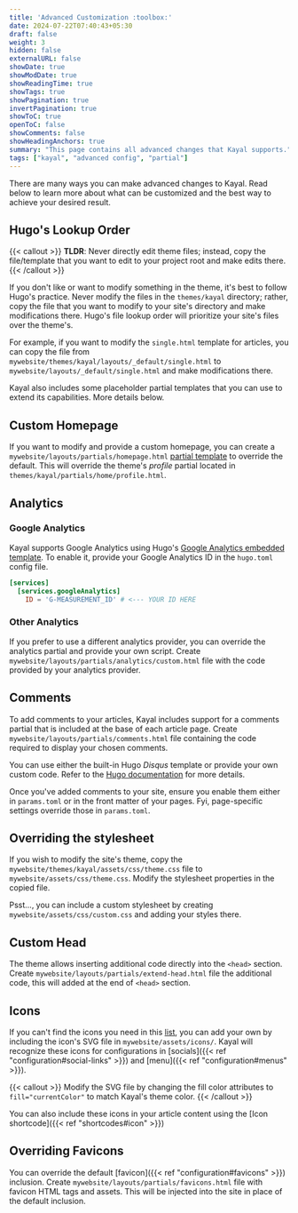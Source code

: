 ```yaml
---
title: 'Advanced Customization :toolbox:'
date: 2024-07-22T07:40:43+05:30
draft: false
weight: 3
hidden: false
externalURL: false
showDate: true
showModDate: true
showReadingTime: true
showTags: true
showPagination: true
invertPagination: true
showToC: true
openToC: false
showComments: false
showHeadingAnchors: true
summary: "This page contains all advanced changes that Kayal supports."
tags: ["kayal", "advanced config", "partial"]
---
```


There are many ways you can make advanced changes to Kayal. Read below to learn more about what can be customized and the best way to achieve your desired result.

## Hugo's Lookup Order

{{< callout >}}
**TLDR**: Never directly edit theme files; instead, copy the file/template that you want to edit to your project root and make edits there.
{{< /callout >}}

If you don't like or want to modify something in the theme, it's best to follow Hugo's practice. Never modify the files in the `themes/kayal` directory; rather, copy the file that you want to modify to your site's directory and make modifications there. Hugo's file lookup order will prioritize your site's files over the theme's.

For example, if you want to modify the `single.html` template for articles, you can copy the file from `mywebsite/themes/kayal/layouts/_default/single.html` to `mywebsite/layouts/_default/single.html` and make modifications there.

Kayal also includes some placeholder partial templates that you can use to extend its capabilities. More details below.

## Custom Homepage

If you want to modify and provide a custom homepage, you can create a `mywebsite/layouts/partials/homepage.html` [partial template](https://gohugo.io/templates/partial/) to override the default. This will override the theme's _profile_ partial located in `themes/kayal/partials/home/profile.html`.

## Analytics

### Google Analytics

Kayal supports Google Analytics using Hugo's [Google Analytics embedded template](https://gohugo.io/templates/embedded/#google-analytics). To enable it, provide your Google Analytics ID in the `hugo.toml` config file.

```toml
[services]
  [services.googleAnalytics]
    ID = 'G-MEASUREMENT_ID' # <--- YOUR ID HERE
```

### Other Analytics

If you prefer to use a different analytics provider, you can override the analytics partial and provide your own script. Create `mywebsite/layouts/partials/analytics/custom.html` file with the code provided by your analytics provider.

## Comments

To add comments to your articles, Kayal includes support for a comments partial that is included at the base of each article page. Create `mywebsite/layouts/partials/comments.html` file containing the code required to display your chosen comments.

You can use either the built-in Hugo _Disqus_ template or provide your own custom code. Refer to the [Hugo documentation](https://gohugo.io/content-management/comments/) for more details.

Once you've added comments to your site, ensure you enable them either in `params.toml` or in the front matter of your pages. Fyi, page-specific settings override those in `params.toml`.

## Overriding the stylesheet

If you wish to modify the site's theme, copy the `mywebsite/themes/kayal/assets/css/theme.css` file to `mywebsite/assets/css/theme.css`. Modify the stylesheet properties in the copied file.

Psst..., you can include a custom stylesheet by creating `mywebsite/assets/css/custom.css` and adding your styles there.

## Custom Head

The theme allows inserting additional code directly into the `<head>` section. Create `mywebsite/layouts/partials/extend-head.html` file the additional code, this will added at the end of `<head>` section.

## Icons

If you can't find the icons you need in this [list](https://github.com/mnjm/kayal/tree/main/assets/icons), you can add your own by including the icon's SVG file in `mywebsite/assets/icons/`. Kayal will recognize these icons for configurations in [socials]({{< ref "configuration#social-links" >}}) and [menu]({{< ref "configuration#menus" >}}).

{{< callout >}}
Modify the SVG file by changing the fill color attributes to `fill="currentColor"` to match Kayal's theme color.
{{< /callout >}}

You can also include these icons in your article content using the [Icon shortcode]({{< ref "shortcodes#icon" >}})

## Overriding Favicons

You can override the default [favicon]({{< ref "configuration#favicons" >}}) inclusion. Create `mywebsite/layouts/partials/favicons.html` file with favicon HTML tags and assets. This will be injected into the site <head> in place of the default inclusion.
